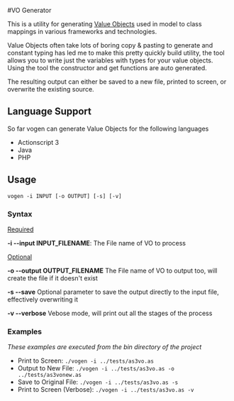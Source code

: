 #VO Generator

This is a utility for generating [Value Objects](http://en.wikipedia.org/wiki/Value_object) used in model to class mappings in various frameworks and technologies.

Value Objects often take lots of boring copy & pasting to generate and constant typing has led me to make this pretty quickly build utility, the tool allows you to write just the variables with types for your value objects. Using the tool the constructor and get functions are auto generated.

The resulting output can either be saved to a new file, printed to screen, or overwrite the existing source.

## Language Support

So far vogen can generate Value Objects for the following languages

* Actionscript 3
* Java
* PHP

## Usage

`vogen -i INPUT [-o OUTPUT] [-s] [-v]`

### Syntax

<u>Required</u>

**-i --input INPUT_FILENAME**: The File name of VO to process

<u>Optional</u>

**-o --output OUTPUT_FILENAME** The File name of VO to output too, will create the file if it doesn't exist
	
**-s --save** Optional parameter to save the output directly to the input file, effectively overwriting it

**-v --verbose** Vebose mode, will print out all the stages of the process

### Examples

*These examples are executed from the bin directory of the project*

* Print to Screen: `./vogen -i ../tests/as3vo.as`
* Output to New File: `./vogen -i ../tests/as3vo.as -o ../tests/as3vonew.as`
* Save to Original File: `./vogen -i ../tests/as3vo.as -s`
* Print to Screen (Verbose): `./vogen -i ../tests/as3vo.as -v`

